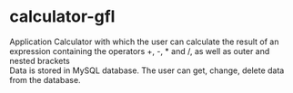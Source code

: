﻿# calculator-gfl
Application Calculator with which the user can calculate the result of an expression containing the operators +, -, * and /, as well as outer and nested brackets
</br>
Data is stored in MySQL database. The user can get, change, delete data from the database.
